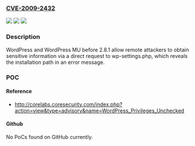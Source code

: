### [CVE-2009-2432](https://cve.mitre.org/cgi-bin/cvename.cgi?name=CVE-2009-2432)
![](https://img.shields.io/static/v1?label=Product&message=n%2Fa&color=blue)
![](https://img.shields.io/static/v1?label=Version&message=n%2Fa&color=blue)
![](https://img.shields.io/static/v1?label=Vulnerability&message=n%2Fa&color=brighgreen)

### Description

WordPress and WordPress MU before 2.8.1 allow remote attackers to obtain sensitive information via a direct request to wp-settings.php, which reveals the installation path in an error message.

### POC

#### Reference
- http://corelabs.coresecurity.com/index.php?action=view&type=advisory&name=WordPress_Privileges_Unchecked

#### Github
No PoCs found on GitHub currently.

